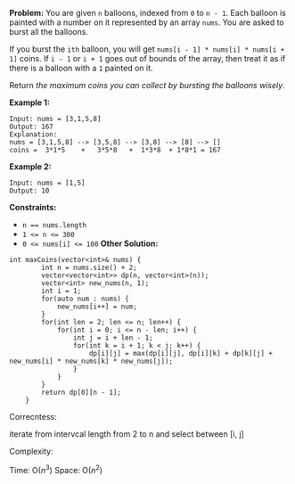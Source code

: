 **Problem:**
You are given `n` balloons, indexed from `0` to `n - 1`. Each balloon is painted with a number on it represented by an array `nums`. You are asked to burst all the balloons.

If you burst the `ith` balloon, you will get `nums[i - 1] * nums[i] * nums[i + 1]` coins. If `i - 1` or `i + 1` goes out of bounds of the array, then treat it as if there is a balloon with a `1` painted on it.

Return *the maximum coins you can collect by bursting the balloons wisely*.

 

**Example 1:**

```
Input: nums = [3,1,5,8]
Output: 167
Explanation:
nums = [3,1,5,8] --> [3,5,8] --> [3,8] --> [8] --> []
coins =  3*1*5    +   3*5*8   +  1*3*8  + 1*8*1 = 167
```

**Example 2:**

```
Input: nums = [1,5]
Output: 10
```

 

**Constraints:**

- `n == nums.length`
- `1 <= n <= 300`
- `0 <= nums[i] <= 100`
**Other Solution:**
```
int maxCoins(vector<int>& nums) {
        int n = nums.size() + 2;        
        vector<vector<int>> dp(n, vector<int>(n));
        vector<int> new_nums(n, 1);
        int i = 1;
        for(auto num : nums) {
            new_nums[i++] = num;
        }
        for(int len = 2; len <= n; len++) { 
            for(int i = 0; i <= n - len; i++) {
                int j = i + len - 1;
                for(int k = i + 1; k < j; k++) { 
                    dp[i][j] = max(dp[i][j], dp[i][k] + dp[k][j] + new_nums[i] * new_nums[k] * new_nums[j]);
                }
            }
        }
        return dp[0][n - 1];
    }
```
Correcntess:

iterate from intervcal length from 2 to n and select between [i, j]

Complexity:

Time: O($n^3$)
Space: O($n^2$)